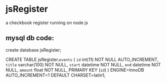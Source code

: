 # jsRegister
a checkbook register running on node js

## mysql db code:

create database jsRegister;

CREATE TABLE jsRegister.`events` (
  `id` int(11) NOT NULL AUTO_INCREMENT,
  `title` varchar(100) NOT NULL,
  `start` datetime NOT NULL,
  `end` datetime NOT NULL,
  `amount` float NOT NULL,
  PRIMARY KEY (`id`)
) ENGINE=InnoDB AUTO_INCREMENT=1 DEFAULT CHARSET=latin1;
